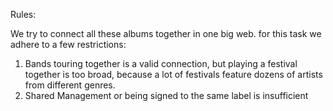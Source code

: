 Rules:

We try to connect all these albums together in one big web. 
for this task we adhere to a few restrictions:

1. Bands touring together is a valid connection, but playing a festival together is too broad, because a lot of festivals feature dozens of artists from different genres.
2. Shared Management or being signed to the same label is insufficient
